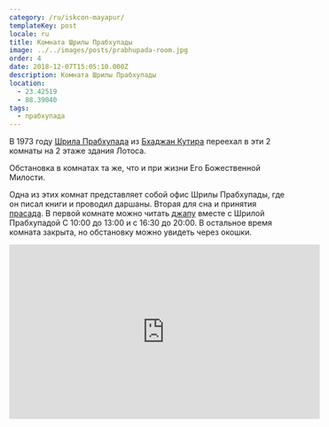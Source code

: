 ```yaml
---
category: /ru/iskcon-mayapur/
templateKey: post
locale: ru
title: Комната Шрилы Прабхупады
image: ../../images/posts/prabhupada-room.jpg
order: 4
date: 2018-12-07T15:05:10.000Z
description: Комната Шрилы Прабхупады
location:
  - 23.42519
  - 88.39040
tags:
  - прабхупада
---
```


В 1973 году [Шрила Прабхупада](/ru/srila-prabhupada) из [Бхаджан Кутира](/ru/bhajan-kutir) переехал в эти 2 комнаты на 2 этаже здания Лотоса.

Обстановка в комнатах та же, что и при жизни Его Божественной Милости.

Одна из этих комнат представляет собой офис Шрилы Прабхупады, где он писал книги и проводил даршаны. Вторая для сна и принятия [прасада](/ru/prasad). В первой комнате можно читать [джапу](/ru/japa) вместе с Шрилой Прабхупадой С 10:00 до 13:00 и с 16:30 до 20:00. В остальное время комната закрыта, но обстановку можно увидеть через окошки.

<iframe width="560" height="315" src="https://www.youtube.com/embed/LWFAizKe6Qs" frameborder="0" allow="accelerometer; autoplay; encrypted-media; gyroscope; picture-in-picture" allowfullscreen></iframe>

<tbd locale="ru" url="mailto:haribol@mayapur.live"></tbd>
